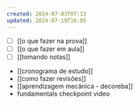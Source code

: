 ```yaml
---
created: 2024-07-03T07:13
updated: 2024-07-19T16:05
---
```

- [ ] [[o que fazer na prova]]
- [ ] [[o que fazer em aula]]
- [ ] [[tomando notas]]
- [[cronograma de estudo]]
- [[como fazer revisões]]
- [[aprendizagem mecânica - decoreba]]
- fundamentals checkpoint video
